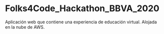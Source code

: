 # Folks4Code_Hackathon_BBVA_2020
Aplicación web que contiene una experiencia de educación virtual. Alojada en la nube de AWS.
